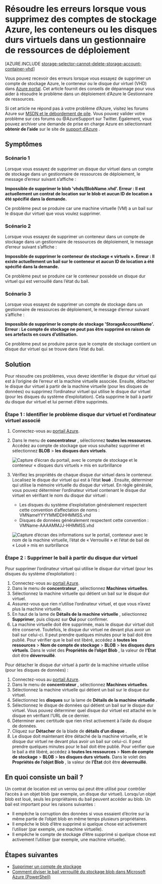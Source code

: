 <properties
    pageTitle="Résoudre les erreurs lorsque vous supprimez des comptes de stockage Azure, les conteneurs ou les disques durs virtuels dans un gestionnaire de ressources de déploiement | Microsoft Azure"
    description="Résoudre les erreurs lorsque vous supprimez des comptes de stockage Azure, les conteneurs ou les disques durs virtuels dans un gestionnaire de ressources de déploiement"
    services="storage"
    documentationCenter=""
    authors="genlin"
    manager="felixwu"
    editor="na"
    tags="storage"/>

<tags
    ms.service="storage"
    ms.workload="na"
    ms.tgt_pltfrm="na"
    ms.devlang="na"
    ms.topic="article"
    ms.date="10/17/2016"
    ms.author="genli"/>

# <a name="troubleshoot-errors-when-you-delete-azure-storage-accounts-containers-or-vhds-in-a-resource-manager-deployment"></a>Résoudre les erreurs lorsque vous supprimez des comptes de stockage Azure, les conteneurs ou les disques durs virtuels dans un gestionnaire de ressources de déploiement

[AZURE.INCLUDE [storage-selector-cannot-delete-storage-account-container-vhd](../../includes/storage-selector-cannot-delete-storage-account-container-vhd.md)]

Vous pouvez recevoir des erreurs lorsque vous essayez de supprimer un compte de stockage Azure, le conteneur ou le disque dur virtuel (VHD) dans [Azure portal](https://portal.azure.com). Cet article fournit des conseils de dépannage pour vous aider à résoudre le problème dans un déploiement d’Azure le Gestionnaire de ressources.

Si cet article ne répond pas à votre problème d’Azure, visitez les forums Azure sur [MSDN et le débordement de pile](https://azure.microsoft.com/support/forums/). Vous pouvez valider votre problème sur ces forums ou @AzureSupport sur Twitter. Également, vous pouvez archiver une demande de prise en charge Azure en sélectionnant **obtenir de l’aide** sur le site de [support d’Azure](https://azure.microsoft.com/support/options/) .

## <a name="symptoms"></a>Symptômes

### <a name="scenario-1"></a>Scénario 1

Lorsque vous essayez de supprimer un disque dur virtuel dans un compte de stockage dans un gestionnaire de ressources de déploiement, le message d’erreur suivant s’affiche :

**Impossible de supprimer le blob 'vhds/BlobName.vhd'. Erreur : Il est actuellement un contrat de location sur le blob et aucun ID de location a été spécifié dans la demande.**

Ce problème peut se produire car une machine virtuelle (VM) a un bail sur le disque dur virtuel que vous voulez supprimer.

### <a name="scenario-2"></a>Scénario 2

Lorsque vous essayez de supprimer un conteneur dans un compte de stockage dans un gestionnaire de ressources de déploiement, le message d’erreur suivant s’affiche :

**Impossible de supprimer le conteneur de stockage « virtuels ». Erreur : Il existe actuellement un bail sur le conteneur et aucun ID de location a été spécifié dans la demande.**

Ce problème peut se produire car le conteneur possède un disque dur virtuel qui est verrouillé dans l’état du bail.

### <a name="scenario-3"></a>Scénario 3

Lorsque vous essayez de supprimer un compte de stockage dans un gestionnaire de ressources de déploiement, le message d’erreur suivant s’affiche :

**Impossible de supprimer le compte de stockage 'StorageAccountName'. Erreur : Le compte de stockage ne peut pas être supprimé en raison de ses artefacts en cours d’utilisation.**

Ce problème peut se produire parce que le compte de stockage contient un disque dur virtuel qui se trouve dans l’état du bail.

## <a name="solution"></a>Solution

Pour résoudre ces problèmes, vous devez identifier le disque dur virtuel qui est à l’origine de l’erreur et la machine virtuelle associée. Ensuite, détacher le disque dur virtuel à partir de la machine virtuelle (pour les disques de données) ou supprimez l’ordinateur virtuel qui utilise le disque dur virtuel (pour les disques du système d’exploitation). Cela supprime le bail à partir du disque dur virtuel et lui permet d’être supprimés.

### <a name="step-1-identify-the-problem-vhd-and-the-associated-vm"></a>Étape 1 : Identifier le problème disque dur virtuel et l’ordinateur virtuel associé


1. Connectez-vous au [portail Azure](https://portal.azure.com).
2. Dans le menu de **concentrateur** , sélectionnez **toutes les ressources**. Accédez au compte de stockage que vous souhaitez supprimer et sélectionnez **BLOB** > **les disques durs virtuels**.

    ![Capture d’écran du portail, avec le compte de stockage et le conteneur « disques durs virtuels » mis en surbrillance](./media/storage-resource-manager-cannot-delete-storage-account-container-vhd/opencontainer.png)

3. Vérifiez les propriétés de chaque disque dur virtuel dans le conteneur. Localisez le disque dur virtuel qui est à l’état **loué** . Ensuite, déterminer qui utilise la mémoire virtuelle du disque dur virtuel. En règle générale, vous pouvez déterminer l’ordinateur virtuel contenant le disque dur virtuel en vérifiant le nom du disque dur virtuel :

    - Les disques du système d’exploitation généralement respectent cette convention d’affectation de noms : VMNameYYYYMMDDHHMMSS.vhd
    - Disques de données généralement respectent cette convention : VMName-AAAAMMJJ-HHMMSS.vhd

    ![Capture d’écran des informations sur le portail, conteneur avec le nom de la machine virtuelle, l’état de « Verrouillé » et l’état de bail de « Loué » mis en surbrillance](./media/storage-resource-manager-cannot-delete-storage-account-container-vhd/locatevm.png)

### <a name="step-2-remove-the-lease-from-the-vhd"></a>Étape 2 : Supprimer le bail à partir du disque dur virtuel

Pour supprimer l’ordinateur virtuel qui utilise le disque dur virtuel (pour les disques du système d’exploitation) :

1.  Connectez-vous au [portail Azure](https://portal.azure.com).
2.  Dans le menu de **concentrateur** , sélectionnez **Machines virtuelles**.
3.  Sélectionnez la machine virtuelle qui détient un bail sur le disque dur virtuel.
4.  Assurez-vous que rien n’utilise l’ordinateur virtuel, et que vous n’avez plus la machine virtuelle.
5.  En haut de la lame de **Détails de la machine virtuelle** , sélectionnez **Supprimer**, puis cliquez sur **Oui** pour confirmer.
6.  La machine virtuelle doit être supprimée, mais le disque dur virtuel doit être conservé. Toutefois, le disque dur virtuel ne devant plus avoir un bail sur celui-ci. Il peut prendre quelques minutes pour le bail doit être publié. Pour vérifier que le bail est libéré, accédez à **toutes les ressources** > **Nom de compte de stockage** > **BLOB** > **les disques durs virtuels**. Dans le volet des **Propriétés de l’objet Blob** , la valeur de **l’État** doit être **déverrouillé**.

Pour détacher le disque dur virtuel à partir de la machine virtuelle utilise (pour les disques de données) :

1.  Connectez-vous au [portail Azure](https://portal.azure.com).
2.  Dans le menu de **concentrateur** , sélectionnez **Machines virtuelles**.
3.  Sélectionnez la machine virtuelle qui détient un bail sur le disque dur virtuel.
4.  Sélectionnez les **disques** sur la lame de **Détails de la machine virtuelle** .
5.  Sélectionnez le disque de données qui détient un bail sur le disque dur virtuel. Vous pouvez déterminer quel disque dur virtuel est attaché en le disque en vérifiant l’URL de ce dernier.
6.  Déterminer avec certitude que rien n’est activement à l’aide du disque de données.
7.  Cliquez sur **Détacher** de la blade de **détails d’un disque** .
8.  Le disque doit maintenant être détaché de la machine virtuelle, et le disque dur virtuel ne devant plus avoir un bail sur celui-ci. Il peut prendre quelques minutes pour le bail doit être publié. Pour vérifier que le bail a été libéré, accédez à **toutes les ressources** > **Nom de compte de stockage** > **BLOB** > **les disques durs virtuels**. Dans le volet des **Propriétés de l’objet Blob** , la valeur de **l’État** doit être **déverrouillé**.

## <a name="what-is-a-lease"></a>En quoi consiste un bail ?

Un contrat de location est un verrou qui peut être utilisé pour contrôler l’accès à un objet blob (par exemple, un disque dur virtuel). Lorsqu’un objet blob est loué, seuls les propriétaires du bail peuvent accéder au blob. Un bail est important pour les raisons suivantes :

-   Il empêche la corruption des données si vous essaient d’écrire sur la même partie de l’objet blob en même temps plusieurs propriétaires.
-   Il empêche le blob d’être supprimé si quelque chose est activement l’utiliser (par exemple, une machine virtuelle).
-   Il empêche le compte de stockage d’être supprimé si quelque chose est activement l’utiliser (par exemple, une machine virtuelle).



## <a name="next-steps"></a>Étapes suivantes

- [Supprimer un compte de stockage](storage-create-storage-account.md#delete-a-storage-account)
- [Comment diviser le bail verrouillé du stockage blob dans Microsoft Azure (PowerShell)](https://gallery.technet.microsoft.com/scriptcenter/How-to-break-the-locked-c2cd6492)
